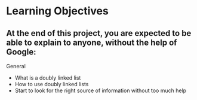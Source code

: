 # Learning Objectives
## At the end of this project, you are expected to be able to explain to anyone, without the help of Google:

General
* What is a doubly linked list
* How to use doubly linked lists
* Start to look for the right source of information without too much help

